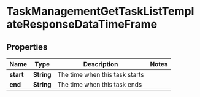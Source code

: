 

# TaskManagementGetTaskListTemplateResponseDataTimeFrame


## Properties

| Name | Type | Description | Notes |
|------------ | ------------- | ------------- | -------------|
|**start** | **String** | The time when this task starts |  |
|**end** | **String** | The time when this task ends |  |



